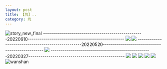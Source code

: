 ```yaml
---
layout: post
title: 【坑】..
category: 坑
---
```

![story_new_final](http://rh8cub8wq.hd-bkt.clouddn.com/img/story_new_final_0322.png)
--------------------------------------------------20220610------------------------------------------------
![](http://rfbyavrvr.hd-bkt.clouddn.com/img/keng_220610_2.jpg)
![](http://rfbyavrvr.hd-bkt.clouddn.com/img/keng_220610_1.jpg)
--------------------------------------------------20220520------------------------------------------------
![](http://rfbyavrvr.hd-bkt.clouddn.com/img/keng_220520_3.jpg)
--------------------------------------------------20220327------------------------------------------------
![](http://rh8cub8wq.hd-bkt.clouddn.com/img/ali-220327-6.jpg)
![](http://rh8cub8wq.hd-bkt.clouddn.com/img/ali-220327-4.jpg)
![](http://rh8cub8wq.hd-bkt.clouddn.com/img/ali-220327-5.jpg)
![](http://rh8cub8wq.hd-bkt.clouddn.com/img/ali-220327-2.jpg)
![](http://rh8cub8wq.hd-bkt.clouddn.com/img/ali-220327-3.jpg)
![wanshan](http://rh8cub8wq.hd-bkt.clouddn.com/img/wanshan.png)